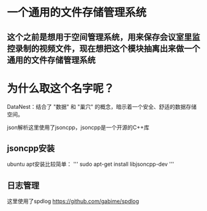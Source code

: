 # 一个通用的文件存储管理系统
## 这个之前是想用于空间管理系统，用来保存会议室里监控录制的视频文件，现在想把这个模块抽离出来做一个通用的文件存储管理系统
# 为什么取这个名字呢？
DataNest：结合了 "数据" 和 "巢穴" 的概念，暗示着一个安全、舒适的数据存储空间。


json解析这里使用了jsoncpp，jsoncpp是一个开源的C++库
## jsoncpp安装
ubuntu apt安装比较简单：
'''
sudo apt-get install libjsoncpp-dev
'''

## 日志管理
这里使用了spdlog
https://github.com/gabime/spdlog
